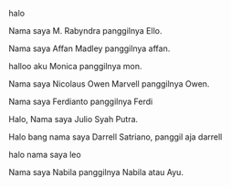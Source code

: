 halo 

Nama saya M. Rabyndra panggilnya Ello.

Nama saya Affan Madley panggilnya affan.

halloo aku Monica panggilnya mon.

Nama saya Nicolaus Owen Marvell panggilnya Owen.

Nama saya Ferdianto panggilnya Ferdi

Halo, Nama saya Julio Syah Putra.

Halo bang nama saya Darrell Satriano, panggil aja darrell

halo nama saya leo

Nama saya Nabila panggilnya Nabila atau Ayu.

